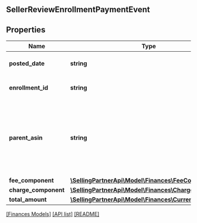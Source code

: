 ## SellerReviewEnrollmentPaymentEvent

## Properties

Name | Type | Description | Notes
------------ | ------------- | ------------- | -------------
**posted_date** | **string** | A date string in ISO 8601 format. | [optional]
**enrollment_id** | **string** | An enrollment identifier. | [optional]
**parent_asin** | **string** | The Amazon Standard Identification Number (ASIN) of the item that was enrolled in the Early Reviewer Program. | [optional]
**fee_component** | [**\SellingPartnerApi\Model\Finances\FeeComponent**](FeeComponent.md) |  | [optional]
**charge_component** | [**\SellingPartnerApi\Model\Finances\ChargeComponent**](ChargeComponent.md) |  | [optional]
**total_amount** | [**\SellingPartnerApi\Model\Finances\Currency**](Currency.md) |  | [optional]

[[Finances Models]](../) [[API list]](../../Api) [[README]](../../../README.md)
